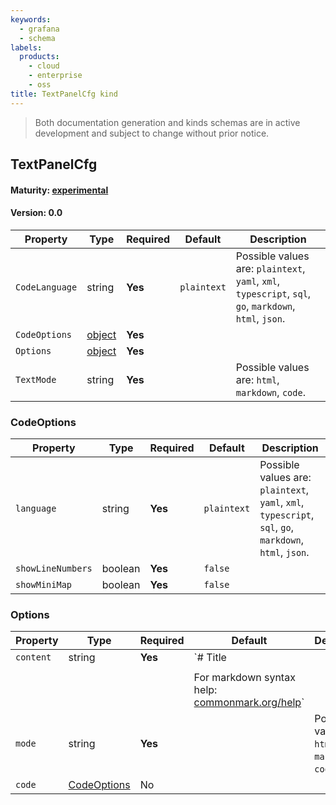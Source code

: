 ```yaml
---
keywords:
  - grafana
  - schema
labels:
  products:
    - cloud
    - enterprise
    - oss
title: TextPanelCfg kind
---
```


> Both documentation generation and kinds schemas are in active development and subject to change without prior notice.

## TextPanelCfg

#### Maturity: [experimental](../../../maturity/#experimental)

#### Version: 0.0

| Property       | Type                   | Required | Default     | Description                                                                                             |
| -------------- | ---------------------- | -------- | ----------- | ------------------------------------------------------------------------------------------------------- |
| `CodeLanguage` | string                 | **Yes**  | `plaintext` | Possible values are: `plaintext`, `yaml`, `xml`, `typescript`, `sql`, `go`, `markdown`, `html`, `json`. |
| `CodeOptions`  | [object](#codeoptions) | **Yes**  |             |                                                                                                         |
| `Options`      | [object](#options)     | **Yes**  |             |                                                                                                         |
| `TextMode`     | string                 | **Yes**  |             | Possible values are: `html`, `markdown`, `code`.                                                        |

### CodeOptions

| Property          | Type    | Required | Default     | Description                                                                                             |
| ----------------- | ------- | -------- | ----------- | ------------------------------------------------------------------------------------------------------- |
| `language`        | string  | **Yes**  | `plaintext` | Possible values are: `plaintext`, `yaml`, `xml`, `typescript`, `sql`, `go`, `markdown`, `html`, `json`. |
| `showLineNumbers` | boolean | **Yes**  | `false`     |                                                                                                         |
| `showMiniMap`     | boolean | **Yes**  | `false`     |                                                                                                         |

### Options

| Property  | Type                        | Required | Default                                                                        | Description                                      |
| --------- | --------------------------- | -------- | ------------------------------------------------------------------------------ | ------------------------------------------------ |
| `content` | string                      | **Yes**  | `# Title                                                                       |                                                  |
|           |                             |          |                                                                                |                                                  |
|           |                             |          | For markdown syntax help: [commonmark.org/help](https://commonmark.org/help/)` |                                                  |
| `mode`    | string                      | **Yes**  |                                                                                | Possible values are: `html`, `markdown`, `code`. |
| `code`    | [CodeOptions](#codeoptions) | No       |                                                                                |                                                  |
